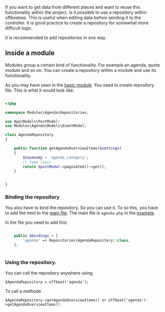 If you want to get data from different places and want to reuse this functionality within the project. Is it possible to use a repository within offbeatwp. This is useful when editing data before sending it to the controller. It is good practice to create a repository for somewhat more difficult logic. 

It is recommended to add repositories in one way.

## Inside a module

Modules group a certain kind of functionality. For example an agenda, quote module and so on. You can create a repository within a module and use its functionality.

As you may have seen in the [basic module](basics__modules.md). 
You need to create repository file. This is what it would look like: 

```php

<?php

namespace Modules\Agenda\Repositories;

use App\Models\PostModel;
use Modules\Agenda\Models\EventModel;

class AgendaRepository
{

    public function getAgendaOverviewItems($settings)
    {
        $taxonomy = 'agenda_category';
        // Some logic
        return $postModel->paginated()->get();
    }


}

```
### Binding the repository
You also have to bind the repository. So you can use it. To so this, you have to add the next to the [main file](basics__modules.md).
The main file is `agenda.php` in the [example](basics__modules.md).

In the file you need to add this:

```php

    public $bindings = [
        'agenda' => Repositories\AgendaRepository::class,
    ];
    
```

### Using the repository.

You can call the repository anywhere using
```
$AgendaRepository = offbeat('agenda');

```

To call a methode

```
$AgendaRepository->getAgendaOverviewItems() or offbeat('agenda')->getAgendaOverviewItems()
```


